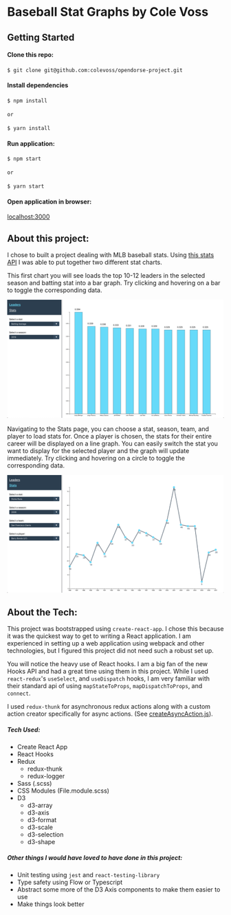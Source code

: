 # Baseball Stat Graphs by Cole Voss

## Getting Started

#### Clone this repo:

```
$ git clone git@github.com:colevoss/opendorse-project.git
```

#### Install dependencies

```
$ npm install

or

$ yarn install
```

#### Run application:

```
$ npm start

or

$ yarn start
```

#### Open application in browser:

[localhost:3000](http://localhost:3000)

## About this project:

I chose to built a project dealing with MLB baseball stats. Using [this stats API](https://appac.github.io/mlb-data-api-docs/) I was able to put together two different stat charts.

This first chart you will see loads the top 10-12 leaders in the selected season and batting stat into a bar graph. Try clicking and hovering on a bar to toggle the corresponding data.

![Leaders](images/leaders.png)

Navigating to the Stats page, you can choose a stat, season, team, and player to load stats for. Once a player is chosen, the stats for their entire career will be displayed on a line graph. You can easily switch the stat you want to display for the selected player and the graph will update immediately. Try clicking and hovering on a circle to toggle the corresponding data.

![Leaders](images/stats.png)

## About the Tech:

This project was bootstrapped using `create-react-app`. I chose this because it was the quickest way to get to writing a React application. I am experienced in setting up a web application using webpack and other technologies, but I figured this project did not need such a robust set up.

You will notice the heavy use of React hooks. I am a big fan of the new Hooks API and had a great time using them in this project. While I used `react-redux`'s `useSelect`, and `useDispatch` hooks, I am very familiar with their standard api of using `mapStateToProps`, `mapDispatchToProps`, and `connect`.

I used `redux-thunk` for asynchronous redux actions along with a custom action creator specifically for async actions. (See [createAsyncAction.js](src/state/createAsyncAction.js)).

##### Tech Used:

- Create React App
- React Hooks
- Redux
  - redux-thunk
  - redux-logger
- Sass (.scss)
- CSS Modules (File.module.scss)
- D3
  - d3-array
  - d3-axis
  - d3-format
  - d3-scale
  - d3-selection
  - d3-shape

##### Other things I would have loved to have done in this project:

- Unit testing using `jest` and `react-testing-library`
- Type safety using Flow or Typescript
- Abstract some more of the D3 Axis components to make them easier to use
- Make things look better
